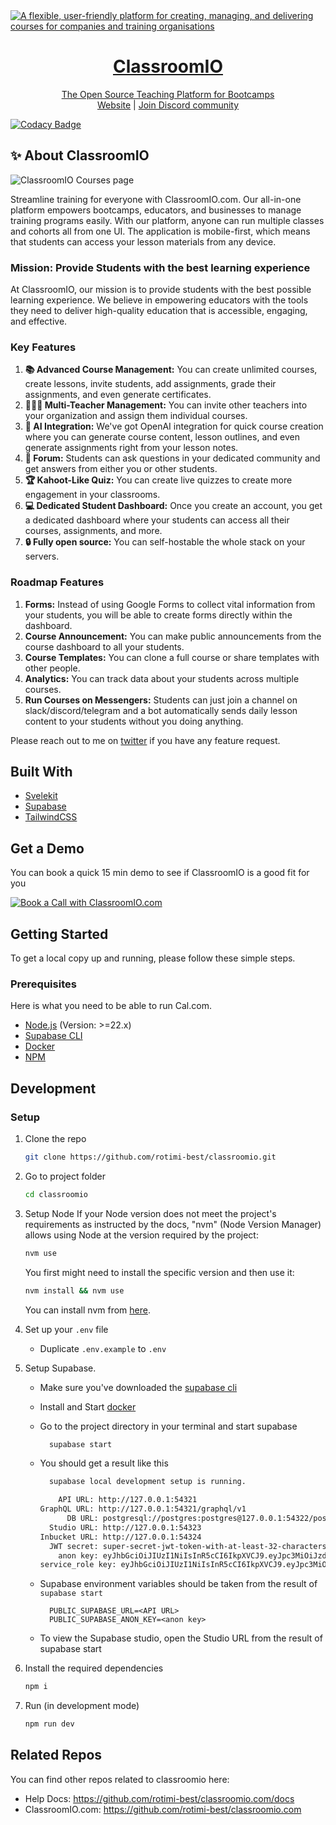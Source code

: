 <a href="https://classroomio.com/">
  <img alt="A flexible, user-friendly platform for creating, managing, and delivering courses for companies and training organisations" src="https://brand.cdn.clsrio.com/og/classroomio-og.png" />
  <h1 align="center">ClassroomIO</h1>
  <p align="center">
    The Open Source Teaching Platform for Bootcamps
    <br />
    <a href="https://classroomio.com">Website</a>  |  <a href="https://dub.sh/ciodiscord">Join Discord community</a>
  </p>
</a>

[![Codacy Badge](https://api.codacy.com/project/badge/Grade/629e2bb8994345729513c4d69ccbe3d5)](https://app.codacy.com/gh/rotimi-best/classroomio?utm_source=github.com&utm_medium=referral&utm_content=rotimi-best/classroomio&utm_campaign=Badge_Grade)

## ✨ About ClassroomIO

<img alt="ClassroomIO Courses page" src="https://brand.cdn.clsrio.com/classroomio-courses.png" />

Streamline training for everyone with ClassroomIO.com. Our all-in-one platform empowers bootcamps, educators, and businesses to manage training programs easily. With our platform, anyone can run multiple classes and cohorts all from one UI. The application is mobile-first, which means that students can access your lesson materials from any device.

### Mission: Provide Students with the best learning experience

At ClassroomIO, our mission is to provide students with the best possible learning experience. We believe in empowering educators with the tools they need to deliver high-quality education that is accessible, engaging, and effective.

### Key Features

1. **📚 Advanced Course Management:** You can create unlimited courses, create lessons, invite students, add assignments, grade their assignments, and even generate certificates.
2. **👨‍👩‍👦 Multi-Teacher Management:** You can invite other teachers into your organization and assign them individual courses.
3. **🤖 AI Integration:** We've got OpenAI integration for quick course creation where you can generate course content, lesson outlines, and even generate assignments right from your lesson notes.
4. **💬 Forum:** Students can ask questions in your dedicated community and get answers from either you or other students.
5. **🏆 Kahoot-Like Quiz:** You can create live quizzes to create more engagement in your classrooms.
6. **💻 Dedicated Student Dashboard:** Once you create an account, you get a dedicated dashboard where your students can access all their courses, assignments, and more.
7. **🔒 Fully open source:** You can self-hostable the whole stack on your servers.

### Roadmap Features

1. **Forms:** Instead of using Google Forms to collect vital information from your students, you will be able to create forms directly within the dashboard.
2. **Course Announcement:** You can make public announcements from the course dashboard to all your students.
3. **Course Templates:** You can clone a full course or share templates with other people.
4. **Analytics:** You can track data about your students across multiple courses.
5. **Run Courses on Messengers:** Students can just join a channel on slack/discord/telegram and a bot automatically sends daily lesson content to your students without you doing anything.

Please reach out to me on [twitter](https://x.com/rotimi_best) if you have any feature request.

## Built With

- [Svelekit](https://kit.svelte.dev/?ref=classroomio.com)
- [Supabase](https://supabase.com/?ref=classroomio.com)
- [TailwindCSS](https://tailwindcss.com/?ref=classroomio.com)

## Get a Demo

You can book a quick 15 min demo to see if ClassroomIO is a good fit for you

<a href="https://cal.com/classroomio/demo">
  <img src="https://cal.com/book-with-cal-dark.svg" alt="Book a Call with ClassroomIO.com">
</a>

<!-- GETTING STARTED -->

## Getting Started

To get a local copy up and running, please follow these simple steps.

### Prerequisites

Here is what you need to be able to run Cal.com.

- [Node.js](https://nodejs.org/) (Version: >=22.x)
- [Supabase CLI](https://github.com/supabase/cli)
- [Docker](https://docs.docker.com/engine/install/)
- [NPM](https://www.npmjs.com/)

## Development

### Setup

1. Clone the repo

   ```bash
   git clone https://github.com/rotimi-best/classroomio.git
   ```

2. Go to project folder

   ```bash
   cd classroomio
   ```

3. Setup Node If your Node version does not meet the project's requirements as instructed by the docs, "nvm" (Node Version Manager) allows using Node at the version required by the project:

   ```bash
   nvm use
   ```

   You first might need to install the specific version and then use it:

   ```bash
   nvm install && nvm use
   ```

   You can install nvm from [here](https://github.com/nvm-sh/nvm).

4. Set up your `.env` file

   - Duplicate `.env.example` to `.env`

5. Setup Supabase.

   - Make sure you've downloaded the [supabase cli](https://github.com/supabase/cli)
   - Install and Start [docker](https://docs.docker.com/engine/install/)
   - Go to the project directory in your terminal and start supabase

     ```bash
       supabase start
     ```

   - You should get a result like this

     ```bash
       supabase local development setup is running.

         API URL: http://127.0.0.1:54321
     GraphQL URL: http://127.0.0.1:54321/graphql/v1
           DB URL: postgresql://postgres:postgres@127.0.0.1:54322/postgres
       Studio URL: http://127.0.0.1:54323
     Inbucket URL: http://127.0.0.1:54324
       JWT secret: super-secret-jwt-token-with-at-least-32-characters-long
         anon key: eyJhbGciOiJIUzI1NiIsInR5cCI6IkpXVCJ9.eyJpc3MiOiJzdXBhYmFzZS1kZW1vIiwicm9sZSI6ImFub24iLCJleHAiOjE5ODM4MTI5OTZ9.CRXP1A7WOeoJeXxjNni43kdQwgnWNReilDMblYTn_I0
     service_role key: eyJhbGciOiJIUzI1NiIsInR5cCI6IkpXVCJ9.eyJpc3MiOiJzdXBhYmFzZS1kZW1vIiwicm9sZSI6InNlcnZpY2Vfcm9sZSIsImV4cCI6MTk4MzgxMjk5Nn0.EGIM96RAZx35lJzdJsyH-qQwv8Hdp7fsn3W0YpN81IU
     ```

   - Supabase environment variables should be taken from the result of `supabase start`

     ```env
       PUBLIC_SUPABASE_URL=<API URL>
       PUBLIC_SUPABASE_ANON_KEY=<anon key>
     ```

   - To view the Supabase studio, open the Studio URL from the result of supabase start

6. Install the required dependencies

   ```bash
   npm i
   ```

7. Run (in development mode)

   ```bash
   npm run dev
   ```

## Related Repos

You can find other repos related to classroomio here:

- Help Docs: <https://github.com/rotimi-best/classroomio.com/docs>
- ClassroomIO.com: <https://github.com/rotimi-best/classroomio.com>
